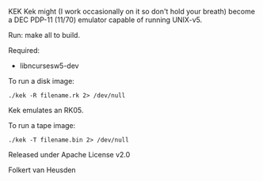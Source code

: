 KEK
Kek might (I work occasionally on it so don't hold your breath) become a DEC PDP-11 (11/70) emulator capable of running UNIX-v5.

Run:
    make all
to build.


Required:
* libncursesw5-dev


To run a disk image:

    ./kek -R filename.rk 2> /dev/null

Kek emulates an RK05.


To run a tape image:

    ./kek -T filename.bin 2> /dev/null




Released under Apache License v2.0

Folkert van Heusden
